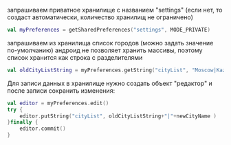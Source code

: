 запрашиваем приватное хранилище с названием "settings" (если нет, то создаст автоматически, количество хранилищ не ограничено)

```kt
val myPreferences = getSharedPreferences("settings", MODE_PRIVATE)
```

запрашиваем из хранилища список городов (можно задать значение по-умолчанию)
андроид не позволяет хранить массивы, поэтому список хранится как строка с разделителями

```kt
val oldCityListString = myPreferences.getString("cityList", "Moscow|Kazan|Yoshkar-Ola")
```

Для записи данных в хранилище нужно создать объект "редактор" и после записи сохранить изменения:

```kt
val editor = myPreferences.edit()
try {
    editor.putString("cityList", oldCityListString+"|"+newCityName )
}finally {
    editor.commit()
}
```
